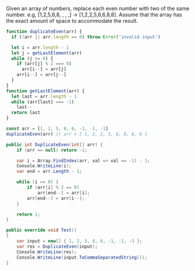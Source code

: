 Given an array of numbers, replace each even number with two of the same 
number. e.g, [1,2,5,6,8, , , ,] -> [1,2,2,5,6,6,8,8]. Assume that the array 
has the exact amount of space to accommodate the result.

```javascript
function duplicateEven(arr) {
  if (!arr || arr.length == 0) throw Error('invalid input')

  let i = arr.length - 1
  let j = getLastElement(arr)
  while (j >= 0) {
    if (arr[j] % 2 === 0) 
      arr[i--] = arr[j]
    arr[i--] = arr[j--]
  }
}
function getLastElement(arr) {
  let last = arr.length - 1
  while (arr[last] === -1) 
    last--
  return last
}

const arr = [1, 2, 5, 8, 6, -1, -1, -1]
duplicateEven(arr) // arr = ​​​​​[ 1, 2, 2, 5, 8, 8, 6, 6 ]​​​​​
```

```csharp
public int DuplicateEven(int[] arr) {
    if (arr == null) return -1;

    var i = Array.FindIndex(arr, val => val == -1) - 1;
    Console.WriteLine(i);
    var end = arr.Length - 1;

    while (i >= 0) {
        if (arr[i] % 2 == 0) 
            arr[end--] = arr[i];
        arr[end--] = arr[i--];
    }

    return 1;
}

public override void Test()
{
    var input = new[] { 1, 2, 5, 8, 6, -1, -1, -1 };
    var res = DuplicateEven(input);
    Console.WriteLine(res);
    Console.WriteLine(input.ToCommaSeparatedString()); 
}
```
